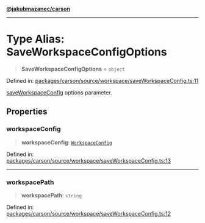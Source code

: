 [**@jakubmazanec/carson**](../README.md)

---

# Type Alias: SaveWorkspaceConfigOptions

> **SaveWorkspaceConfigOptions** = `object`

Defined in:
[packages/carson/source/workspace/saveWorkspaceConfig.ts:11](https://github.com/jakubmazanec/tools/blob/a1a5edf56256b0aa4e209cc73bc7a07f5d7fc236/packages/carson/source/workspace/saveWorkspaceConfig.ts#L11)

[saveWorkspaceConfig](../functions/saveWorkspaceConfig.md) options parameter.

## Properties

### workspaceConfig

> **workspaceConfig**: [`WorkspaceConfig`](WorkspaceConfig.md)

Defined in:
[packages/carson/source/workspace/saveWorkspaceConfig.ts:13](https://github.com/jakubmazanec/tools/blob/a1a5edf56256b0aa4e209cc73bc7a07f5d7fc236/packages/carson/source/workspace/saveWorkspaceConfig.ts#L13)

---

### workspacePath

> **workspacePath**: `string`

Defined in:
[packages/carson/source/workspace/saveWorkspaceConfig.ts:12](https://github.com/jakubmazanec/tools/blob/a1a5edf56256b0aa4e209cc73bc7a07f5d7fc236/packages/carson/source/workspace/saveWorkspaceConfig.ts#L12)
